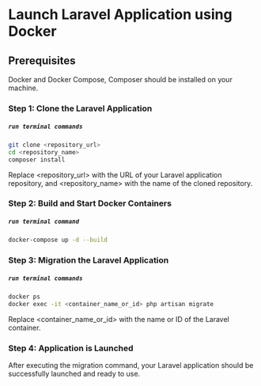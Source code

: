 # Launch Laravel Application using Docker
## Prerequisites

Docker and Docker Compose, Composer should be installed on your machine.

### Step 1: Clone the Laravel Application
##### `run terminal commands`
```sh 
git clone <repository_url>
cd <repository_name>
composer install
```
Replace <repository_url> with the URL of your Laravel application repository, and <repository_name> with the name of the cloned repository.

### Step 2: Build and Start Docker Containers
##### `run terminal command`
```sh
docker-compose up -d --build
```
### Step 3: Migration the Laravel Application
##### `run terminal commands`
```sh
docker ps
docker exec -it <container_name_or_id> php artisan migrate
```
Replace <container_name_or_id> with the name or ID of the Laravel container.

### Step 4: Application is Launched

After executing the migration command, your Laravel application should be successfully launched and ready to use.
